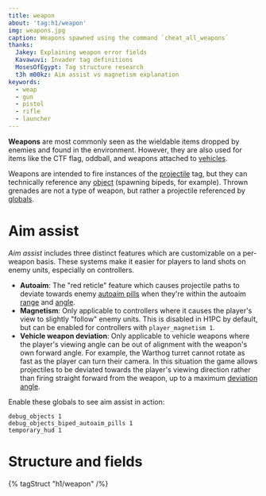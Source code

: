 ```yaml
---
title: weapon
about: 'tag:h1/weapon'
img: weapons.jpg
caption: Weapons spawned using the command `cheat_all_weapons`
thanks:
  Jakey: Explaining weapon error fields
  Kavawuvi: Invader tag definitions
  MosesOfEgypt: Tag structure research
  t3h m00kz: Aim assist vs magnetism explanation
keywords:
  - weap
  - gun
  - pistol
  - rifle
  - launcher
---
```

**Weapons** are most commonly seen as the wieldable items dropped by enemies and found in the environment. However, they are also used for items like the CTF flag, oddball, and weapons attached to [vehicles](~vehicle).

Weapons are intended to fire instances of the [projectile](~) tag, but they can technically reference any [object](~) (spawning bipeds, for example). Thrown grenades are not a type of weapon, but rather a projectile referenced by [globals](~).

# Aim assist
_Aim assist_ includes three distinct features which are customizable on a per-weapon basis. These systems make it easier for players to land shots on enemy units, especially on controllers.

* **Autoaim**: The "red reticle" feature which causes projectile paths to deviate towards enemy [autoaim pills](~biped#autoaim-pill) when they're within the autoaim [range](#tag-field-autoaim-range) and [angle](#tag-field-autoaim-angle).
* **Magnetism**: Only applicable to controllers where it causes the player's view to slightly "follow" enemy units. This is disabled in H1PC by default, but can be enabled for controllers with `player_magnetism 1`.
* **Vehicle weapon deviation**: Only applicable to vehicle weapons where the player's viewing angle can be out of alignment with the weapon's own forward angle. For example, the Warthog turret cannot rotate as fast as the player can turn their camera. In this situation the game allows projectiles to be deviated towards the player's viewing direction rather than firing straight forward from the weapon, up to a maximum [deviation angle](#tag-field-deviation-angle).

Enable these globals to see aim assist in action:

```console
debug_objects 1
debug_objects_biped_autoaim_pills 1
temporary_hud 1
```

# Structure and fields

{% tagStruct "h1/weapon" /%}

